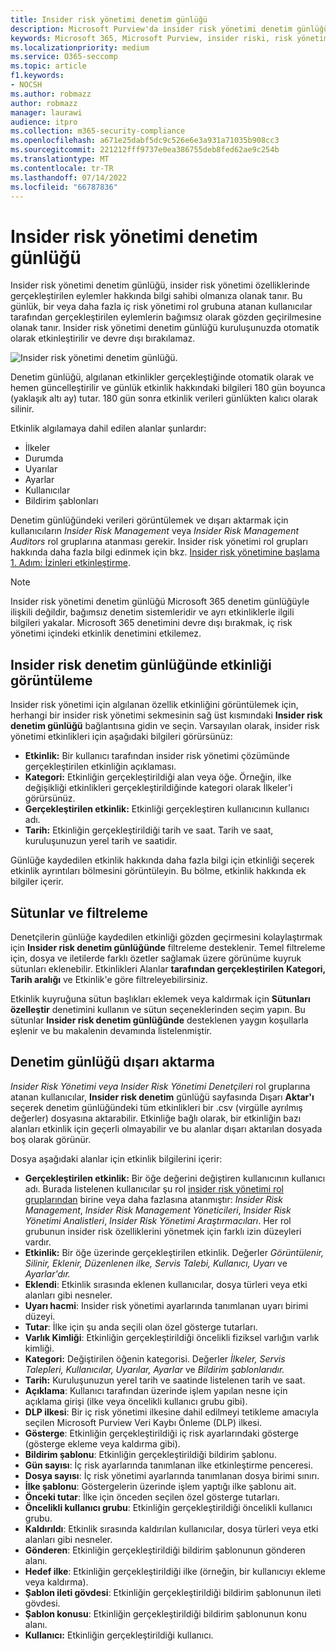 ```yaml
---
title: Insider risk yönetimi denetim günlüğü
description: Microsoft Purview'da insider risk yönetimi denetim günlüğü hakkında bilgi edinin
keywords: Microsoft 365, Microsoft Purview, insider riski, risk yönetimi, uyumluluk
ms.localizationpriority: medium
ms.service: O365-seccomp
ms.topic: article
f1.keywords:
- NOCSH
ms.author: robmazz
author: robmazz
manager: laurawi
audience: itpro
ms.collection: m365-security-compliance
ms.openlocfilehash: a671e25dabf5dc9c526e6e3a931a71035b908cc3
ms.sourcegitcommit: 221212fff9737e0ea386755deb8fed62ae9c254b
ms.translationtype: MT
ms.contentlocale: tr-TR
ms.lasthandoff: 07/14/2022
ms.locfileid: "66787836"
---
```

# <a name="insider-risk-management-audit-log"></a>Insider risk yönetimi denetim günlüğü

Insider risk yönetimi denetim günlüğü, insider risk yönetimi özelliklerinde gerçekleştirilen eylemler hakkında bilgi sahibi olmanıza olanak tanır. Bu günlük, bir veya daha fazla iç risk yönetimi rol grubuna atanan kullanıcılar tarafından gerçekleştirilen eylemlerin bağımsız olarak gözden geçirilmesine olanak tanır. Insider risk yönetimi denetim günlüğü kuruluşunuzda otomatik olarak etkinleştirilir ve devre dışı bırakılamaz.

![Insider risk yönetimi denetim günlüğü.](../media/insider-risk-audit-log.png)

Denetim günlüğü, algılanan etkinlikler gerçekleştiğinde otomatik olarak ve hemen güncelleştirilir ve günlük etkinlik hakkındaki bilgileri 180 gün boyunca (yaklaşık altı ay) tutar. 180 gün sonra etkinlik verileri günlükten kalıcı olarak silinir.

Etkinlik algılamaya dahil edilen alanlar şunlardır:

- İlkeler
- Durumda
- Uyarılar
- Ayarlar
- Kullanıcılar
- Bildirim şablonları

Denetim günlüğündeki verileri görüntülemek ve dışarı aktarmak için kullanıcıların *Insider Risk Management* veya *Insider Risk Management Auditors* rol gruplarına atanması gerekir. Insider risk yönetimi rol grupları hakkında daha fazla bilgi edinmek için bkz. [Insider risk yönetimine başlama 1. Adım: İzinleri etkinleştirme](insider-risk-management-configure.md#step-1-required-enable-permissions-for-insider-risk-management).

> [!NOTE]
> Insider risk yönetimi denetim günlüğü Microsoft 365 denetim günlüğüyle ilişkili değildir, bağımsız denetim sistemleridir ve ayrı etkinliklerle ilgili bilgileri yakalar. Microsoft 365 denetimini devre dışı bırakmak, iç risk yönetimi içindeki etkinlik denetimini etkilemez.

## <a name="view-activity-in-the-insider-risk-audit-log"></a>Insider risk denetim günlüğünde etkinliği görüntüleme

Insider risk yönetimi için algılanan özellik etkinliğini görüntülemek için, herhangi bir insider risk yönetimi sekmesinin sağ üst kısmındaki **Insider risk denetim günlüğü** bağlantısına gidin ve seçin. Varsayılan olarak, insider risk yönetimi etkinlikleri için aşağıdaki bilgileri görürsünüz:

- **Etkinlik:** Bir kullanıcı tarafından insider risk yönetimi çözümünde gerçekleştirilen etkinliğin açıklaması.
- **Kategori:** Etkinliğin gerçekleştirildiği alan veya öğe. Örneğin, ilke değişikliği etkinlikleri gerçekleştirildiğinde  kategori olarak İlkeler'i görürsünüz.
- **Gerçekleştirilen etkinlik:** Etkinliği gerçekleştiren kullanıcının kullanıcı adı.
- **Tarih:** Etkinliğin gerçekleştirildiği tarih ve saat. Tarih ve saat, kuruluşunuzun yerel tarih ve saatidir.

Günlüğe kaydedilen etkinlik hakkında daha fazla bilgi için etkinliği seçerek etkinlik ayrıntıları bölmesini görüntüleyin. Bu bölme, etkinlik hakkında ek bilgiler içerir.

## <a name="columns-and-filtering"></a>Sütunlar ve filtreleme

Denetçilerin günlüğe kaydedilen etkinliği gözden geçirmesini kolaylaştırmak için **Insider risk denetim günlüğünde** filtreleme desteklenir. Temel filtreleme için, dosya ve iletilerde farklı özetler sağlamak üzere görünüme kuyruk sütunları eklenebilir. Etkinlikleri Alanlar **tarafından gerçekleştirilen** **Kategori, Tarih aralığı** ve Etkinlik'e göre filtreleyebilirsiniz.

Etkinlik kuyruğuna sütun başlıkları eklemek veya kaldırmak için **Sütunları özelleştir** denetimini kullanın ve sütun seçeneklerinden seçim yapın. Bu sütunlar **Insider risk denetim günlüğünde** desteklenen yaygın koşullarla eşlenir ve bu makalenin devamında listelenmiştir.

## <a name="audit-log-export"></a>Denetim günlüğü dışarı aktarma

*Insider Risk Yönetimi veya Insider Risk Yönetimi* *Denetçileri* rol gruplarına atanan kullanıcılar, **Insider risk denetim** günlüğü sayfasında Dışarı **Aktar'ı** seçerek denetim günlüğündeki tüm etkinlikleri bir .csv (virgülle ayrılmış değerler) dosyasına aktarabilir. Etkinliğe bağlı olarak, bir etkinliğin bazı alanları etkinlik için geçerli olmayabilir ve bu alanlar dışarı aktarılan dosyada boş olarak görünür.

Dosya aşağıdaki alanlar için etkinlik bilgilerini içerir:

- **Gerçekleştirilen etkinlik:** Bir öğe değerini değiştiren kullanıcının kullanıcı adı. Burada listelenen kullanıcılar şu rol [insider risk yönetimi rol gruplarından](insider-risk-management-configure.md#step-1-required-enable-permissions-for-insider-risk-management) birine veya daha fazlasına atanmıştır: *Insider Risk Management*, *Insider Risk Management Yöneticileri*, *Insider Risk Yönetimi Analistleri*, *Insider Risk Yönetimi Araştırmacıları*. Her rol grubunun insider risk özelliklerini yönetmek için farklı izin düzeyleri vardır.
- **Etkinlik:** Bir öğe üzerinde gerçekleştirilen etkinlik. Değerler *Görüntülenir, Silinir, Eklenir, Düzenlenen ilke, Servis Talebi, Kullanıcı, Uyarı* ve *Ayarlar'dır.*
- **Eklendi**: Etkinlik sırasında eklenen kullanıcılar, dosya türleri veya etki alanları gibi nesneler.
- **Uyarı hacmi**: Insider risk yönetimi ayarlarında tanımlanan uyarı birimi düzeyi.
- **Tutar**: İlke için şu anda seçili olan özel gösterge tutarları.
- **Varlık Kimliği**: Etkinliğin gerçekleştirildiği öncelikli fiziksel varlığın varlık kimliği.
- **Kategori:** Değiştirilen öğenin kategorisi. Değerler *İlkeler, Servis Talepleri, Kullanıcılar, Uyarılar, Ayarlar* ve *Bildirim şablonlarıdır.*
- **Tarih:** Kuruluşunuzun yerel tarih ve saatinde listelenen tarih ve saat.
- **Açıklama**: Kullanıcı tarafından üzerinde işlem yapılan nesne için açıklama girişi (ilke veya öncelikli kullanıcı grubu gibi).
- **DLP ilkesi**: Bir iç risk yönetimi ilkesine dahil edilmeyi tetikleme amacıyla seçilen Microsoft Purview Veri Kaybı Önleme (DLP) ilkesi.
- **Gösterge**: Etkinliğin gerçekleştirildiği iç risk ayarlarındaki gösterge (gösterge ekleme veya kaldırma gibi).
- **Bildirim şablonu**: Etkinliğin gerçekleştirildiği bildirim şablonu.
- **Gün sayısı**: İç risk ayarlarında tanımlanan ilke etkinleştirme penceresi.
- **Dosya sayısı**: İç risk yönetimi ayarlarında tanımlanan dosya birimi sınırı.
- **İlke şablonu**: Göstergelerin üzerinde işlem yaptığı ilke şablonu ait.
- **Önceki tutar**: İlke için önceden seçilen özel gösterge tutarları.
- **Öncelikli kullanıcı grubu**: Etkinliğin gerçekleştirildiği öncelikli kullanıcı grubu.
- **Kaldırıldı**: Etkinlik sırasında kaldırılan kullanıcılar, dosya türleri veya etki alanları gibi nesneler.
- **Gönderen**: Etkinliğin gerçekleştirildiği bildirim şablonunun gönderen alanı.
- **Hedef ilke**: Etkinliğin gerçekleştirildiği ilke (örneğin, bir kullanıcıyı ekleme veya kaldırma).
- **Şablon ileti gövdesi**: Etkinliğin gerçekleştirildiği bildirim şablonunun ileti gövdesi.
- **Şablon konusu**: Etkinliğin gerçekleştirildiği bildirim şablonunun konu alanı.
- **Kullanıcı:** Etkinliğin gerçekleştirildiği kullanıcı.
